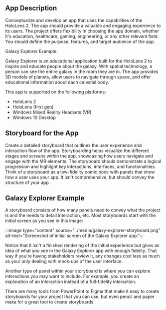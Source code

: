 ## App Description

Conceptualize and develop an app that uses the capabilities of the HoloLens 2. The app should provide a valuable and engaging experience to its users. The project offers flexibility in choosing the app domain, whether it's education, healthcare, gaming, engineering, or any other relevant field. You should define the purpose, features, and target audience of the app.

Galaxy Explorer Example:

Galaxy Explorer is an educational application built for the HoloLens 2 to inspire and educate people about the galaxy. With spatial technology, a person can see the entire galaxy in the room they are in. The app provides 3D models of planets, allow users to navigate through space, and offer educational information about each celestial body.

This app is supported on the following platforms:

- HoloLens 2
- HoloLens (first gen)
- Windows Mixed Reality Headsets (VR)
- Windows 10 Desktop

## Storyboard for the App

Create a detailed storyboard that outlines the user experience and interaction flow of the app. Storyboarding helps visualize the different stages and screens within the app, showcasing how users navigate and engage with the MR elements. The storyboard should demonstrate a logical progression and highlight key interactions, interfaces, and functionalities. Think of a storyboard as a low-fidelity comic book with panels that show how a user uses your app. It isn't comprehensive, but should convey the structure of your app.

## Galaxy Explorer Example

A storyboard consists of how many panels need to convey what the project is and the needs to detail interaction, etc. Most storyboards start with the initial screen as you see in this image:

:::image type="content" source="../media/galaxy-explorer-storyboard.png" alt-text="Screenshot of initial screen of the Galaxy Explorer app.":::

Notice that it isn't a finished rendering of the initial experience but gives an idea of what you see in the Galaxy Explorer app with enough fidelity. That way if you're having stakeholders review it, any changes cost less as much as your only dealing with mock-ups of the user interface.

Another type of panel within your storyboard is where you can explore interactions you may want to include. For example, you create an exploration of an interaction instead of a full-fidelity interaction.

There are many tools from PowerPoint to Figma that make it easy to create storyboards for your project that you can use, but even pencil and paper make for a great tool to create storyboards.